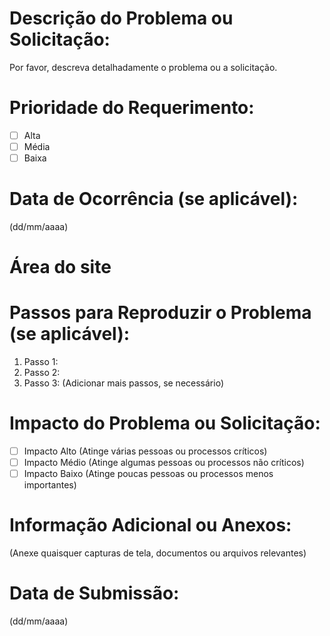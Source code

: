 # Descrição do Problema ou Solicitação:
Por favor, descreva detalhadamente o problema ou a solicitação.

# Prioridade do Requerimento:
- [ ] Alta
- [ ] Média
- [ ] Baixa

# Data de Ocorrência (se aplicável):
(dd/mm/aaaa)

# Área do site

# Passos para Reproduzir o Problema (se aplicável):
1. Passo 1:
2. Passo 2:
3. Passo 3:
(Adicionar mais passos, se necessário)

# Impacto do Problema ou Solicitação:
- [ ] Impacto Alto (Atinge várias pessoas ou processos críticos)
- [ ] Impacto Médio (Atinge algumas pessoas ou processos não críticos)
- [ ] Impacto Baixo (Atinge poucas pessoas ou processos menos importantes)

# Informação Adicional ou Anexos:
(Anexe quaisquer capturas de tela, documentos ou arquivos relevantes)



# Data de Submissão:
(dd/mm/aaaa)

